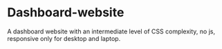 # Dashboard-website
A dashboard website with an intermediate level of CSS complexity, no js, responsive only for desktop and laptop.
